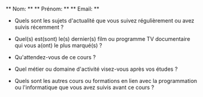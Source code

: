 ** Nom: **
** Prénom: **
** Email: **    


* Quels sont les sujets d'actualité que vous suivez régulièrement ou avez suivis récemment ?

* Quel(s) est(sont) le(s) dernier(s) film ou programme TV documentaire qui vous a(ont) le plus marqué(s) ?

* Qu'attendez-vous de ce cours ?

* Quel métier ou domaine d'activité visez-vous après vos études ?

* Quels sont les autres cours ou formations en lien avec la programmation ou l'informatique que vous avez suivis avant ce cours ? 
